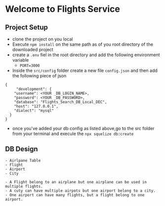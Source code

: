# Welcome to Flights Service

## Project Setup
- clone the project on you local
- Execute `npm install` on the same path as of you root directory of the downloaded project
- create a `.env` fiel in the root directory and add the following environment variable
    - `PORT=3000`
- Inside the `src/config` folder create a new file `config.json` and then add the following piece of json

```
{
     "development": {
    "username": <YOUR _DB_LOGIN_NAME>,
    "password": <YOUR _DB_PASSWORD>,
    "database": "Flights_Search_DB_Local_DEC",
    "host": "127.0.0.1",
    "dialect": "mysql"
  }
}

```
- once you've added your db config as listed above,go to the src folder from your terminal and execule the `npx squelize db:create`


## DB Design
	- Airlpane Table
	- Flight
	- Airport
	- City

    - A Flight belong to an airplane but one airplane can be used in multiple flights.
    - A cuty can have multiple airpots but one airport belong to a city.
    - One airport can have many flights, but a flight belong to one airport.